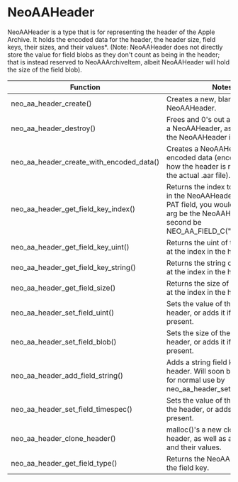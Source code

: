 # NeoAAHeader

NeoAAHeader is a type that is for representing the header of the Apple Archive. It holds the encoded data for the header, the header size, field keys, their sizes, and their values*.
(Note: NeoAAHeader does not directly store the value for field blobs as they don't count as being in the header; that is instead reserved to NeoAAArchiveItem, albeit NeoAAHeader will hold the size of the field blob).

| Function      | Notes      |
| ------------- | ------------- |
| neo_aa_header_create() | Creates a new, blank NeoAAHeader. |
| neo_aa_header_destroy() | Frees and 0's out all elements of a NeoAAHeader, as well as frees the NeoAAHeader itself. |
| neo_aa_header_create_with_encoded_data() | Creates a NeoAAHeader from encoded data (encoded data is how the header is represented in the actual .aar file). |
| neo_aa_header_get_field_key_index() | Returns the index to the field key in the NeoAAHeader. Getting the PAT field, you would use the first arg be the NeoAAHeader, and second be NEO_AA_FIELD_C("PAT"). |
| neo_aa_header_get_field_key_uint() | Returns the uint of the field key at the index in the header. |
| neo_aa_header_get_field_key_string() | Returns the string of the field key at the index in the header. |
| neo_aa_header_get_field_size() | Returns the size of the field key at the index in the header. |
| neo_aa_header_set_field_uint() | Sets the value of the uint in the header, or adds it if it is not present. |
| neo_aa_header_set_field_blob() | Sets the size of the blob in the header, or adds it if it is not present. |
| neo_aa_header_add_field_string() | Adds a string field key in the header. Will soon be deprecated for normal use by neo_aa_header_set_field_string(). |
| neo_aa_header_set_field_timespec() | Sets the value of the timespec in the header, or adds it if it is not present. |
| neo_aa_header_clone_header() | malloc()'s a new clone of the header, as well as all field keys and their values. |
| neo_aa_header_get_field_type() | Returns the NeoAAFieldType of the field key. |
